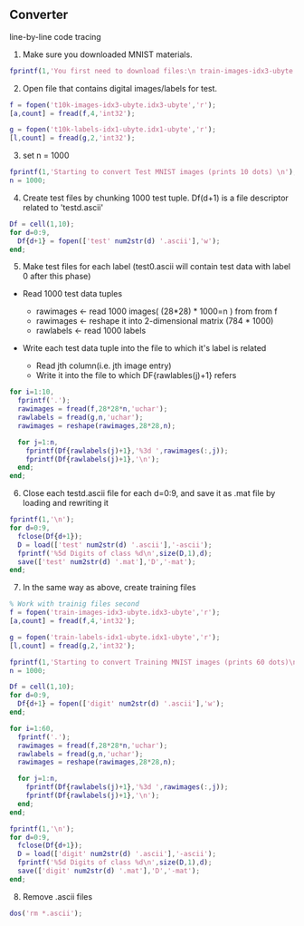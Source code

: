 ## Converter

line-by-line code tracing

1. Make sure you downloaded MNIST materials.

  ```MATLAB
  fprintf(1,'You first need to download files:\n train-images-idx3-ubyte.gz\n train-labels-idx1-ubyte.gz\n t10k-images-idx3-ubyte.gz\n t10k-labels-idx1-ubyte.gz\n from http://yann.lecun.com/exdb/mnist/\n and gunzip them \n');
  ```
  
2. Open file that contains digital images/labels for test.

  ```MATLAB
  f = fopen('t10k-images-idx3-ubyte.idx3-ubyte','r');
  [a,count] = fread(f,4,'int32');

  g = fopen('t10k-labels-idx1-ubyte.idx1-ubyte','r');
  [l,count] = fread(g,2,'int32');
  ```
  
3. set n = 1000

  ```MATLAB
  fprintf(1,'Starting to convert Test MNIST images (prints 10 dots) \n');
  n = 1000;
  ```
  
4. Create test files by chunking 1000 test tuple. Df(d+1) is a file descriptor related to 'testd.ascii'

  ```MATLAB
  Df = cell(1,10);
  for d=0:9,
    Df{d+1} = fopen(['test' num2str(d) '.ascii'],'w');
  end;
  ```
  
5. Make test files for each label (test0.ascii will contain test data with label 0 after this phase)

  * Read 1000 test data tuples
    * rawimages <- read 1000 images( (28*28) * 1000=n ) from from f
    * rawimages <- reshape it into 2-dimensional matrix (784 * 1000)
    * rawlabels <- read 1000 labels

  * Write each test data tuple into the file to which it's label is related
    * Read jth column(i.e. jth image entry)
    * Write it into the file to which DF{rawlables(j)+1} refers

  ```MATLAB
  for i=1:10,
    fprintf('.');
    rawimages = fread(f,28*28*n,'uchar');
    rawlabels = fread(g,n,'uchar');
    rawimages = reshape(rawimages,28*28,n);

    for j=1:n,
      fprintf(Df{rawlabels(j)+1},'%3d ',rawimages(:,j));
      fprintf(Df{rawlabels(j)+1},'\n');
    end;
  end;
  ```

6. Close each testd.ascii file for each d=0:9, and save it as .mat file by loading and rewriting it

  ```MATLAB
  fprintf(1,'\n');
  for d=0:9,
    fclose(Df{d+1});
    D = load(['test' num2str(d) '.ascii'],'-ascii');
    fprintf('%5d Digits of class %d\n',size(D,1),d);
    save(['test' num2str(d) '.mat'],'D','-mat');
  end;
  ```
  
7. In the same way as above, create training files

  ```MATLAB
  % Work with trainig files second  
  f = fopen('train-images-idx3-ubyte.idx3-ubyte','r');
  [a,count] = fread(f,4,'int32');

  g = fopen('train-labels-idx1-ubyte.idx1-ubyte','r');
  [l,count] = fread(g,2,'int32');

  fprintf(1,'Starting to convert Training MNIST images (prints 60 dots)\n');
  n = 1000;

  Df = cell(1,10);
  for d=0:9,
    Df{d+1} = fopen(['digit' num2str(d) '.ascii'],'w');
  end;

  for i=1:60,
    fprintf('.');
    rawimages = fread(f,28*28*n,'uchar');
    rawlabels = fread(g,n,'uchar');
    rawimages = reshape(rawimages,28*28,n);

    for j=1:n,
      fprintf(Df{rawlabels(j)+1},'%3d ',rawimages(:,j));
      fprintf(Df{rawlabels(j)+1},'\n');
    end;
  end;

  fprintf(1,'\n');
  for d=0:9,
    fclose(Df{d+1});
    D = load(['digit' num2str(d) '.ascii'],'-ascii');
    fprintf('%5d Digits of class %d\n',size(D,1),d);
    save(['digit' num2str(d) '.mat'],'D','-mat');
  end;
  ```
  
8. Remove .ascii files

  ```MATLAB
  dos('rm *.ascii');
  ```
